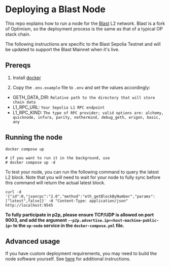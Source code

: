 # Deploying a Blast Node

This repo explains how to run a node for the [Blast](https://blast.io) L2 network. Blast is a fork of Optimism, so the deployment process is the same as that of a typical OP stack chain.

The following instructions are specific to the Blast Sepolia Testnet and will be updated to support the Blast Mainnet when it's live.

## Prereqs

1. Install [docker](https://docs.docker.com/engine/install/)

2. Copy the `.env.example` file to `.env` and set the values accordingly:

- GETH_DATA_DIR: `Relative path to the directory that will store chain data`
- L1_RPC_URL: `Your Sepolia L1 RPC endpoint`
- L1_RPC_KIND: `The type of RPC provider; valid options are: alchemy, quicknode, infura, parity, nethermind, debug_geth, erigon, basic, any`

## Running the node

```
docker compose up 

# if you want to run it in the background, use
# docker compose up -d
```

To test your node, you can run the following command to query the latest L2 block. Note that you will need to wait for your node to fully sync before this command will return the actual latest block.

```
curl -d '{"id":0,"jsonrpc":"2.0","method":"eth_getBlockByNumber","params":["latest",false]}' -H "Content-Type: application/json" http://localhost:9545
```

**To fully participate in p2p, please ensure TCP/UDP is allowed on port 9003, and add the argument `--p2p.advertise.ip=<host-machine-public-ip>` to the `op-node` service in the `docker-compose.yml` file.**

## Advanced usage

If you have custom deployment requirements, you may need to build the node software yourself. See [here](https://safe-violet-16b.notion.site/Blast-Testnet-Deployment-Docs-95c1882f41dc45a4aee62b01409b8516) for additional instructions.
